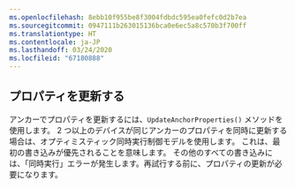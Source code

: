 ```yaml
---
ms.openlocfilehash: 8ebb10f955be8f3004fdbdc595ea0fefc0d2b7ea
ms.sourcegitcommit: 0947111b263015136bca0e6ec5a8c570b3f700ff
ms.translationtype: HT
ms.contentlocale: ja-JP
ms.lasthandoff: 03/24/2020
ms.locfileid: "67180888"
---
```

## <a name="update-properties"></a>プロパティを更新する

アンカーでプロパティを更新するには、`UpdateAnchorProperties()` メソッドを使用します。 2 つ以上のデバイスが同じアンカーのプロパティを同時に更新する場合は、オプティミスティック同時実行制御モデルを使用します。 これは、最初の書き込みが優先されることを意味します。  その他のすべての書き込みには、「同時実行」エラーが発生します。再試行する前に、プロパティの更新が必要になります。
